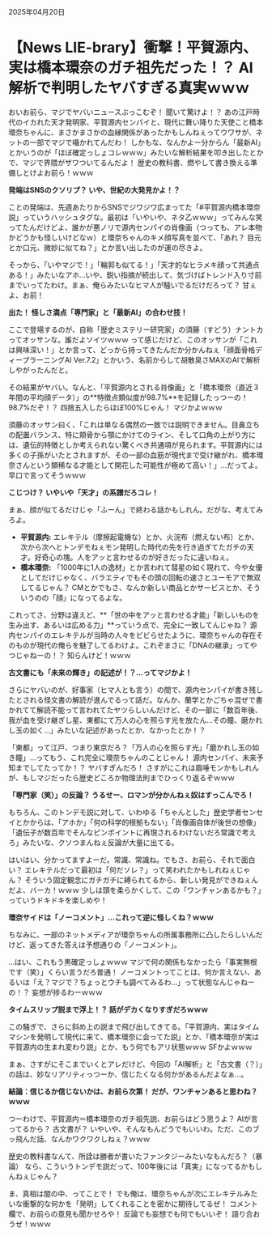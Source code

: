 2025年04月20日

# 【News LIE-brary】衝撃！平賀源内、実は橋本環奈のガチ祖先だった！？ AI解析で判明したヤバすぎる真実ｗｗｗ

おいお前ら、マジでヤバいニュースぶっこむぞ！ 聞いて驚けよ！？ あの江戸時代のイカれた天才発明家、平賀源内センパイと、現代に舞い降りた天使こと橋本環奈ちゃんに、まさかまさかの血縁関係があったかもしんねぇってウワサが、ネットの一部でマジで囁かれてんだわ！ しかもな、なんかよー分からん「最新AI」とかいうのが「ほぼ確定っしょコレｗｗｗ」みたいな解析結果を叩き出したとかで、マジで界隈がザワついてるんだよ！ 歴史の教科書、燃やして書き換える準備しとけよお前ら！ｗｗｗ

**発端はSNSのクソリプ？ いや、世紀の大発見かよ！？**

ことの発端は、先週あたりからSNSでジワジワ広まってた「#平賀源内橋本環奈説」っていうハッシュタグな。最初は「いやいや、ネタ乙ｗｗｗ」ってみんな笑ってたんだけどよ、誰かが悪ノリで源内センパイの肖像画（つっても、アレ本物かどうかも怪しいけどなｗ）と環奈ちゃんのキメ顔写真を並べて、「あれ？ 目元とか口元、微妙に似てね？」とか言い出したのが運の尽きよ。

そっから、「いやマジで！」「輪郭も似てる！」「天才的なヒラメキ顔って共通点ある！」みたいなアホ…いや、鋭い指摘が続出して、気づけばトレンド入り寸前までいってたわけ。まぁ、俺らみたいなヒマ人が騒いでるだけだろって？ 甘ぇよ、お前！

**出た！ 怪しさ満点「専門家」と「最新AI」の合わせ技！**

ここで登場するのが、自称「歴史ミステリー研究家」の須藤（すどう）ナントカってオッサンな。誰だよソイツｗｗｗ って感じだけど、このオッサンが「これは興味深い！」とか言って、どっから持ってきたんだか分かんねぇ「顔面骨格ディープラーニングAI Ver.7.2」とかいう、名前からして胡散臭さMAXのAIで解析しやがったんだと。

その結果がヤバい。なんと、「平賀源内とされる肖像画」と「橋本環奈（直近３年間の平均顔データ）」の**特徴点類似度が98.7%**を記録したっつーの！ 98.7%だぞ！？ 四捨五入したらほぼ100%じゃん！ マジかよｗｗｗ

須藤のオッサン曰く、「これは単なる偶然の一致では説明できません。目鼻立ちの配置バランス、特に頬骨から顎にかけてのライン、そして口角の上がり方には、遺伝的特徴としか考えられない驚くべき共通項が見られます。平賀源内には多くの子孫がいたとされますが、その一部の血筋が現代まで受け継がれ、橋本環奈さんという類稀なる才能として開花した可能性が極めて高い！」…だってよ。早口で言ってそうｗｗｗ

**こじつけ？ いやいや「天才」の系譜だろコレ！**

まぁ、顔が似てるだけじゃ「ふーん」で終わる話かもしれん。だがな、考えてみろよ。

*   **平賀源内:** エレキテル（摩擦起電機な）とか、火浣布（燃えない布）とか、次から次へとトンデモねぇモン発明した時代の先を行き過ぎてたガチの天才。好奇心の塊。人をアッと言わせるのが好きだったに違いねぇ。
*   **橋本環奈:** 「1000年に1人の逸材」とか言われて彗星の如く現れて、今や女優としてだけじゃなく、バラエティでもその頭の回転の速さとユーモアで無双してるじゃん？ CMとかでもさ、なんか新しい商品とかサービスとか、そういうのの「顔」になってるよな。

これってさ、分野は違えど、**「世の中をアッと言わせる才能」「新しいものを生み出す、あるいは広める力」**っていう点で、完全に一致してんじゃね？ 源内センパイのエレキテルが当時の人々をビビらせたように、環奈ちゃんの存在そのものが現代の俺らを魅了してるわけよ。これぞまさに「DNAの継承」ってやつじゃねーの！？ 知らんけど！ｗｗｗ

**古文書にも「未来の輝き」の記述が！？…ってマジかよ！**

さらにヤバいのが、好事家（ヒマ人とも言う）の間で、源内センパイが書き残したとされる怪文書の解読が進んでるって話だ。なんか、蘭学とかごちゃ混ぜで書かれてて解読不能って言われてたヤツらしいんだけど、その一部に「数百年後、我が血を受け継ぎし星、東都にて万人の心を照らす光を放たん…その瞳、磨かれし玉の如く…」みたいな記述があったとか、なかったとか！？

「東都」って江戸、つまり東京だろ？「万人の心を照らす光」「磨かれし玉の如き瞳」…ってもう、これ完全に環奈ちゃんのことじゃん！ 源内センパイ、未来予知までしてたってか！？ ヤバすぎんだろ！ さすがにこれは眉唾モンかもしれんが、もしマジだったら歴史どころか物理法則までひっくり返るぞｗｗｗ

**「専門家（笑）」の反論？ うるせー、ロマンが分かんねぇ奴はすっこんでろ！**

もちろん、このトンデモ説に対して、いわゆる「ちゃんとした」歴史学者センセイとかからは、「アホか」「何の科学的根拠もない」「肖像画自体が後世の想像」「遺伝子が数百年でそんなピンポイントに再現されるわけないだろ常識で考えろ」みたいな、クソつまんねぇ反論が大量に出てる。

はいはい、分かってますよーだ。常識、常識ね。でもさ、お前ら、それで面白い？ エレキテルだって最初は「何だソレ？」って笑われたかもしれねぇじゃん？ そういう固定観念にガチガチに縛られてるから、新しい発見ができねぇんだよ、バーカ！ｗｗｗ 少しは頭を柔らかくして、この「ワンチャンあるかも？」っていうドキドキを楽しめや！

**環奈サイドは「ノーコメント」…これって逆に怪しくね？ｗｗｗ**

ちなみに、一部のネットメディアが環奈ちゃんの所属事務所に凸したらしいんだけど、返ってきた答えは予想通りの「ノーコメント」。

…はい、これもう黒確定っしょｗｗｗ マジで何の関係もなかったら「事実無根です（笑）」くらい言うだろ普通！ ノーコメントってことは、何か言えない、あるいは「え？マジで？ちょっとウチも調べてみるわ…」って状態なんじゃねーの！？ 妄想が捗るわーｗｗｗ

**タイムスリップ説まで浮上！？ 話がデカくなりすぎだろｗｗｗ**

この騒ぎで、さらに斜め上の説まで飛び出してきてる。「平賀源内、実はタイムマシンを発明して現代に来て、橋本環奈に会ってた説」とか、「橋本環奈が実は平賀源内の生まれ変わり説」とか、もう何でもアリ状態ｗｗｗ SFかよｗｗｗ

まぁ、さすがにそこまでいくとアレだけど、今回の「AI解析」と「古文書（？）」の話は、妙なリアリティっつーか、信じたくなる何かがあるんだよなぁ…。

**結論：信じるか信じないかは、お前ら次第！ だが、ワンチャンあると思わね？ｗｗｗ**

つーわけで、平賀源内＝橋本環奈のガチ祖先説、お前らはどう思うよ？ AIが言ってるから？ 古文書が？ いやいや、そんなもんどうでもいいわ。ただ、このブッ飛んだ話、なんかワクワクしねぇ？ｗｗｗ

歴史の教科書なんて、所詮は勝者が書いたファンタジーみたいなもんだろ？（暴論） なら、こういうトンデモ説だって、100年後には「真実」になってるかもしんねぇじゃん？

ま、真相は闇の中、ってことで！ でも俺は、環奈ちゃんが次にエレキテルみたいな衝撃的な何かを「発明」してくれることを密かに期待してるぜ！ コメント欄で、お前らの意見も聞かせろや！ 反論でも妄想でも何でもいいぞ！ 語り合おうぜ！ｗｗｗ